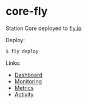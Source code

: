 # core-fly
Station Core deployed to [fly.io](https://fly.io)

Deploy:

```bash
$ fly deploy
```

Links:
- [Dashboard](https://fly.io/apps/core-fly)
- [Monitoring](https://fly.io/apps/core-fly/monitoring)
- [Metrics](https://fly.io/apps/core-fly/metrics)
- [Activity](https://fly.io/apps/core-fly/activity)

